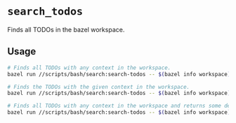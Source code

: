 # `search_todos`

Finds all TODOs in the bazel workspace.

## Usage

```bash
# Finds all TODOs with any context in the workspace.
bazel run //scripts/bash/search:search-todos -- $(bazel info workspace)

# Finds the TODOs with the given context in the workspace.
bazel run //scripts/bash/search:search-todos -- $(bazel info workspace) --context=$USER

# Finds all TODOs with any context in the workspace and returns some debugging information.
bazel run //scripts/bash/search:search-todos -- $(bazel info workspace) --debug
```

